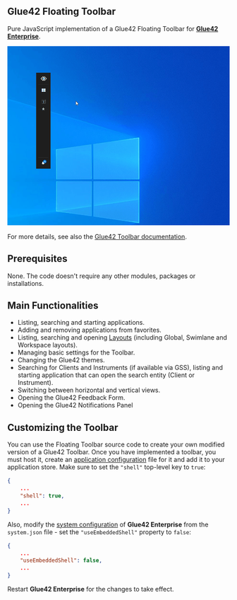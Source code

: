 ## Glue42 Floating Toolbar

Pure JavaScript implementation of a Glue42 Floating Toolbar for [**Glue42 Enterprise**](https://glue42.com/enterprise/).

![Toolbar GIF](./toolbar.gif)

For more details, see also the [Glue42 Toolbar documentation](https://docs.glue42.com/glue42-concepts/glue42-toolbar/index.html).

## Prerequisites

None. The code doesn't require any other modules, packages or installations.

## Main Functionalities

- Listing, searching and starting applications.
- Adding and removing applications from favorites.
- Listing, searching and opening [Layouts](https://docs.glue42.com/glue42-concepts/windows/layouts/overview/index.html) (including Global, Swimlane and Workspace layouts).
- Managing basic settings for the Toolbar.
- Changing the Glue42 themes.
- Searching for Clients and Instruments (if available via GSS), listing and starting application that can open the search entity (Client or Instrument).
- Switching between horizontal and vertical views.
- Opening the Glue42 Feedback Form.
- Opening the Glue42 Notifications Panel

## Customizing the Toolbar

You can use the Floating Toolbar source code to create your own modified version of a Glue42 Toolbar. Once you have implemented a toolbar, you must host it, create an [application configuration](https://docs.glue42.com/developers/configuration/application/index.html#application_configuration) file for it and add it to your application store. Make sure to set the `"shell"` top-level key to `true`:

```json
{
    ...
    "shell": true,
    ...
}
```

Also, modify the [system configuration](https://docs.glue42.com/developers/configuration/system/index.html) of **Glue42 Enterprise** from the `system.json` file - set the `"useEmbeddedShell"` property to `false`:

```json
{
    ...
    "useEmbeddedShell": false,
    ...
}
```

Restart **Glue42 Enterprise** for the changes to take effect.
